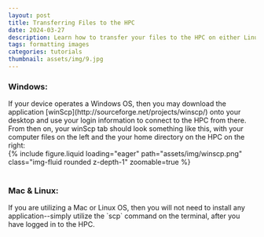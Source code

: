 ```yaml
---
layout: post
title: Transferring Files to the HPC
date: 2024-03-27
description: Learn how to transfer your files to the HPC on either Linux, Mac, or Windows
tags: formatting images
categories: tutorials
thumbnail: assets/img/9.jpg
---
```


<h3><bold>Windows:</bold></h3>
If your device operates a Windows OS, then you may download the application [winScp](http://sourceforge.net/projects/winscp/) onto your desktop and use your login information to connect to the HPC from there. From then on, your winScp tab should look something like this, with your computer files on the left and the your home directory on the HPC on the right:

<div class="row mt-3">
    <div class="col-sm mt-3 mt-md-0">
        {% include figure.liquid loading="eager" path="assets/img/winscp.png" class="img-fluid rounded z-depth-1" zoomable=true %}
    </div>
<!----->
<br/>
<h3><bold>Mac & Linux:</bold></h3>
If you are utilizing a Mac or Linux OS, then you will not need to install any application--simply utilize the `scp` command on the terminal, after you have logged in to the HPC.

